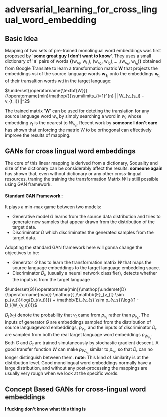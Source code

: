# adversarial_learning_for_cross_lingual_word_embedding


## Basic Idea
Mapping of two sets of pre-trained monolingual word embeddings
was first proposed by '__some great guy I don't want to know__'. They uses a small dictionary of '__n__' pairs of words __{__(w<sub>s<sub>1</sub></sub>, w<sub>t<sub>1</sub></sub>), (w<sub>s<sub>2</sub></sub>, w<sub>t<sub>2</sub></sub>),... ,(w<sub>s<sub>n</sub></sub>, w<sub>t<sub>n</sub></sub>)__}__ obtained from Google Translate to learn a transformation matrix __W__ that projects the embeddings vsi of the source language words __w<sub>s<sub>i</sub></sub>__ onto the embeddings __v<sub>t<sub>i</sub></sub>__ of their transaltion words wti in the target language:

$\underset{\operatorname{\textbf{W}}}{\operatorname{min}\mathop{}}\sum\limits_{i=1}^{n} || W_{v_{s_i} - v_{t_i}}||^2$

The trained matrix '__W__' can be used for deteting the translation for any source language word *$w_s$* by simply searching a word in *$w_t$* whose embedding *$v_t$* is the nearest to $W_{v_s}$. Recent work by **someone I don't care** has shown that enforcing the matrix $W$ to be orthogonal can effectively improve the results of mapping.

##  GANs for cross lingual word embeddings
The core of this linear mapping is derived from a dictionary, Soquality and size of the dictionary can be considerably affect the results.
**someone again** has shown that, even without dictionary or any other cross-lingual resources, traning the training the transformation Matrix $W$ is stilll possible using GAN framework. 
#### Standard GAN Framework :
It plays a min-max game between two models:
* Generative model $G$ learns from the source data distribution and tries to generate new samples that appear drawn from the distribution of the target data.
* Discriminator $D$ which discriminates the generated samples from the target data.

Adopting the standard GAN framework here will gonna change the objectives to be:
* Generator $G$ has to learn the transformation matrix $W$ that maps the source language embeddings to the target language embedding space.
* Discriminator $D_l$, (usually a neural network classifier), detects whether the inputs is from the target language
 
$\underset{G}{\operatorname{min}}\mathop{\underset{D}{\operatorname{max}} \mathop{{   }\mathbb{E}_{v_{t} \sim p_{v_t}}\log{D_t(v_t)}}} + \mathbb{E}_{v_{s} \sim p_{v_s}}\log{(1 - D_l(W_{v_s}))}$

$D_t(v_t)$ denote the probability that $v_t$ came from $p_{v_t}$ rather than $p_{v_s}$. The inputs of generator $G$ are embeddings sampled from the distribution of source languageword embeddings, $p_{v_s}$, and the inputs of discriminator $D_t$ are sampled from both the real target language word embeddings $p_{W_{v_s}}$. Both $G$ and $D_t$ are trained simutaneously by stochastic gradient descent. 
A good transfer function $W$ can make $p_{W_{v_s}}$ similar to $p_{v_t}$, so that $D_t$ can no longer distinguish between them. __note__: This kind of similarity is at the distribution level. Good monolingual word embeddings normally have a large distribution, and without any post-processing the mappings are usually very rough when we look at the specific words.


## Concept Based GANs for cross-lingual word embeddings
__I fucking don't know what this thing is__